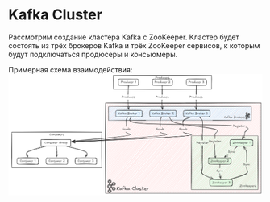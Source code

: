 # Kafka Cluster
Рассмотрим создание кластера Kafka c ZooKeeper. Кластер будет состоять из трёх брокеров Kafka и трёх ZooKeeper сервисов, к которым будут подключаться продюсеры и консьюмеры.

 Примерная схема взаимодействия:
 ![Kafka Cluster](image.png)